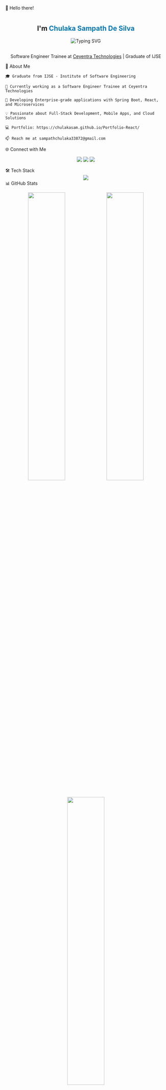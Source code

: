 👋 Hello there!

<div align="center">
<a href="https://github.com/chulakasam">
<img src="https://komarev.com/ghpvc/?username=chulakasam&style=for-the-badge" alt=""/>
</a>
</div>

<div align="center">
<h2>I'm <span style="color: #0077b6; font-weight: bold;">Chulaka Sampath De Silva</span></h2>
<img src="https://readme-typing-svg.demolab.com?font=Fira+Code&pause=1000&color=0077b6&center=true&vCenter=true&width=450&lines=Software+Engineer+Trainee;Full-Stack+Developer;Passionate+about+Cloud+Solutions" alt="Typing SVG" />
</div>

<br>

<div align="center">
<p>Software Engineer Trainee at <a href="https://ceyentra.com/" target="_blank">Ceyentra Technologies</a> | Graduate of IJSE</p>
</div>
📌 About Me

    🎓 Graduate from IJSE - Institute of Software Engineering

    💼 Currently working as a Software Engineer Trainee at Ceyentra Technologies

    🔭 Developing Enterprise-grade applications with Spring Boot, React, and Microservices

    💡 Passionate about Full-Stack Development, Mobile Apps, and Cloud Solutions

    💻 Portfolio: https://chulakasam.github.io/Portfolio-React/

    📫 Reach me at sampathchulaka33872@gmail.com

🌐 Connect with Me

<p align="center">
<a href="https://linkedin.com/in/chulaka-sampath" target="_blank"><img src="https://img.shields.io/badge/LinkedIn-0077B5?style=for-the-badge&logo=linkedin&logoColor=white"/></a>
<a href="https://fb.com/chulaka.sampath" target="_blank"><img src="https://img.shields.io/badge/Facebook-1877F2?style=for-the-badge&logo=facebook&logoColor=white"/></a>
<a href="https://github.com/chulakasam" target="_blank"><img src="https://img.shields.io/badge/GitHub-100000?style=for-the-badge&logo=github&logoColor=white"/></a>
</p>
🛠 Tech Stack

<div align="center">
<img src="https://skillicons.dev/icons?i=arduino,bootstrap,css,figma,html,java,js,mysql,mongodb,nodejs,python,react,spring,ts,git,github,docker,kubernetes,aws" />
</div>
📊 GitHub Stats

<p align="center">
<img src="https://github-readme-stats.vercel.app/api?username=chulakasam&show_icons=true&theme=tokyonight" width="48%"/>
<img src="https://github-readme-streak-stats.herokuapp.com/?user=chulakasam&theme=radical" width="48%"/>
</p>

<p align="center">
<img src="https://github-readme-stats.vercel.app/api/top-langs/?username=chulakasam&layout=compact&theme=highcontrast" width="48%"/>
</p>
✨ Quote of the Day

<p align="center">
<img src="https://quotes-github-readme.vercel.app/api?type=horizontal&theme=tokyonight"/>
</p>

<p align="center">💻 Always Learning | Building Scalable & Innovative Solutions 🚀</p>
